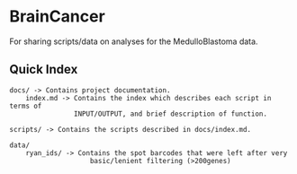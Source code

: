 # BrainCancer
For sharing scripts/data on analyses for the MedulloBlastoma data.

## Quick Index

    docs/ -> Contains project documentation.
        index.md -> Contains the index which describes each script in terms of 
                    INPUT/OUTPUT, and brief description of function.
                    
    scripts/ -> Contains the scripts described in docs/index.md.

    data/
        ryan_ids/ -> Contains the spot barcodes that were left after very 
                        basic/lenient filtering (>200genes)